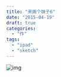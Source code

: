 ```yaml
---
title: "来画个妹子6"
date: "2015-04-19"
draft: true
categories: 
  - "作"
tags: 
  - "ipad"
  - "sketch"
---
```


![img](http://ww3.sinaimg.cn/large/6f7d1cdfgw1ewy7h8irgkj20zk0qomzs.jpg)

